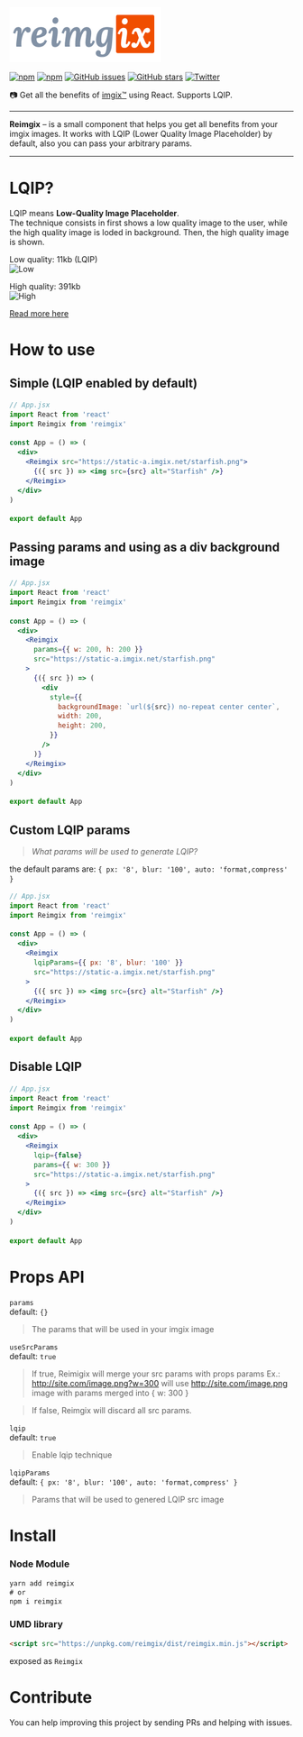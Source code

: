 ![reimgix](./logo.png)

[![npm](https://img.shields.io/npm/v/reimgix.svg?style=flat-square)](https://www.npmjs.com/package/reimgix)
[![npm](https://img.shields.io/npm/dt/reimgix.svg?style=flat-square)](https://www.npmjs.com/package/reimgix)
[![GitHub issues](https://img.shields.io/github/issues/one-market/reimgix.svg?style=flat-square)](https://github.com/one-market/reimgix/issues)
[![GitHub stars](https://img.shields.io/github/stars/one-market/reimgix.svg?style=flat-square)](https://github.com/one-market/reimgix/stargazers)
[![Twitter](https://img.shields.io/twitter/url/https/github.com/one-market/reimgix.svg?style=social&style=flat-square)](https://twitter.com/intent/tweet?url=https://github.com/one-market/reimgix)

:camera: Get all the benefits of [imgix™](https://www.imgix.com/) using
React. Supports LQIP.

---

**Reimgix** – is a small component that helps you get
all benefits from your imgix images. It works with LQIP (Lower Quality Image
Placeholder) by default, also you can pass your arbitrary params.

---

# LQIP?

LQIP means **Low-Quality Image Placeholder**.\
The technique consists in first shows a low quality image to the user, while the
high quality image is loded in background. Then, the high quality image is shown.

Low quality: 11kb (LQIP)\
![Low](https://static-a.imgix.net/starfish.png?w=400&px=16&blur=200&auto=format)

High quality: 391kb\
![High](https://static-a.imgix.net/starfish.png?w=400)

[Read more here](https://blog.imgix.com/2016/06/01/lqip-your-images.html)

# How to use

## Simple (LQIP enabled by default)

```jsx
// App.jsx
import React from 'react'
import Reimgix from 'reimgix'

const App = () => (
  <div>
    <Reimgix src="https://static-a.imgix.net/starfish.png">
      {({ src }) => <img src={src} alt="Starfish" />}
    </Reimgix>
  </div>
)

export default App
```

## Passing params and using as a div background image

```jsx
// App.jsx
import React from 'react'
import Reimgix from 'reimgix'

const App = () => (
  <div>
    <Reimgix
      params={{ w: 200, h: 200 }}
      src="https://static-a.imgix.net/starfish.png"
    >
      {({ src }) => (
        <div
          style={{
            backgroundImage: `url(${src}) no-repeat center center`,
            width: 200,
            height: 200,
          }}
        />
      )}
    </Reimgix>
  </div>
)

export default App
```

## Custom LQIP params

> _What params will be used to generate LQIP?_

the default params are: `{ px: '8', blur: '100', auto: 'format,compress' }`

```jsx
// App.jsx
import React from 'react'
import Reimgix from 'reimgix'

const App = () => (
  <div>
    <Reimgix
      lqipParams={{ px: '8', blur: '100' }}
      src="https://static-a.imgix.net/starfish.png"
    >
      {({ src }) => <img src={src} alt="Starfish" />}
    </Reimgix>
  </div>
)

export default App
```

## Disable LQIP

```jsx
// App.jsx
import React from 'react'
import Reimgix from 'reimgix'

const App = () => (
  <div>
    <Reimgix
      lqip={false}
      params={{ w: 300 }}
      src="https://static-a.imgix.net/starfish.png"
    >
      {({ src }) => <img src={src} alt="Starfish" />}
    </Reimgix>
  </div>
)

export default App
```

# Props API

`params`\
default: `{}`

> The params that will be used in your imgix image

`useSrcParams`\
default: `true`

> If true, Reimigix will merge your src params with props params Ex.:
> http://site.com/image.png?w=300 will use http://site.com/image.png image with
> params merged into { w: 300 }

> If false, Reimgix will discard all src params.

`lqip`\
default: `true`

> Enable lqip technique

`lqipParams`\
default: `{ px: '8', blur: '100', auto: 'format,compress' }`

> Params that will be used to genered LQIP src image

# Install

### Node Module

```
yarn add reimgix
# or
npm i reimgix
```

### UMD library

```html
<script src="https://unpkg.com/reimgix/dist/reimgix.min.js"></script>
```

exposed as `Reimgix`

# Contribute

You can help improving this project by sending PRs and helping with issues.
